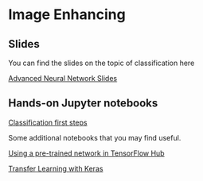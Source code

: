 # Image Enhancing

## Slides

You can find the slides on the topic of classification here

[Advanced Neural Network Slides](https://docs.google.com/presentation/d/1nJAFDl79CX6sqMBEoDVB3POsmtB5co5uoBUaQklmi6I/edit?usp=sharing)

## Hands-on Jupyter notebooks

[Classification first steps](http://colab.research.google.com/github/toelt-llc/astroml-hackdays/blob/master/3%20-%20Classification/code/Classification.ipynb)

Some additional notebooks that you may find useful.

[Using a pre-trained network in TensorFlow Hub](http://colab.research.google.com/github/oreilly-london-ai/blob/master/day1/Using%20pre-trained%20networks/Image_classification_with_TFHub.ipynb)

[Transfer Learning with Keras](http://colab.research.google.com/github/oreilly-london-ai/blob/master/day2/Transfer%20Learning/Dogs_and_cats_Transfer_learning_with_keras.ipynb)



